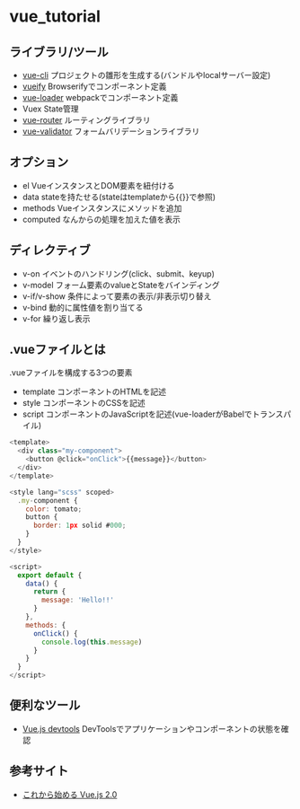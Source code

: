 # vue_tutorial

## ライブラリ/ツール

- [vue-cli](https://github.com/vuejs/vue-cli) プロジェクトの雛形を生成する(バンドルやlocalサーバー設定)
- [vueify](https://github.com/vuejs/vueify) Browserifyでコンポーネント定義
- [vue-loader](https://github.com/vuejs/vue-loader) webpackでコンポーネント定義
- Vuex State管理
- [vue-router](https://github.com/vuejs/vue-router) ルーティングライブラリ
- [vue-validator](https://github.com/kazupon/vue-validator) フォームバリデーションライブラリ

## オプション

- el VueインスタンスとDOM要素を紐付ける
- data stateを持たせる(stateはtemplateから{{}}で参照)
- methods Vueインスタンスにメソッドを追加
- computed なんからの処理を加えた値を表示

## ディレクティブ

- v-on イベントのハンドリング(click、submit、keyup)
- v-model フォーム要素のvalueとStateをバインディング
- v-if/v-show 条件によって要素の表示/非表示切り替え
- v-bind 動的に属性値を割り当てる
- v-for 繰り返し表示

## .vueファイルとは

.vueファイルを構成する3つの要素

- template コンポーネントのHTMLを記述
- style コンポーネントのCSSを記述
- script コンポーネントのJavaScriptを記述(vue-loaderがBabelでトランスパイル)

```javascript
<template>
  <div class="my-component">
    <button @click="onClick">{{message}}</button>
  </div>
</template>

<style lang="scss" scoped>
  .my-component {
    color: tomato;
    button {
      border: 1px solid #000;
    }
  }
</style>

<script>
  export default {
    data() {
      return {
        message: 'Hello!!'
      }
    },
    methods: {
      onClick() {
        console.log(this.message)
      }
    }
  }
</script>
```

## 便利なツール

- [Vue.js devtools](https://chrome.google.com/webstore/detail/vuejs-devtools/nhdogjmejiglipccpnnnanhbledajbpd/related) DevToolsでアプリケーションやコンポーネントの状態を確認

## 参考サイト

- [これから始める
Vue.js 2.0](https://app.codegrid.net/series/2016-vue)